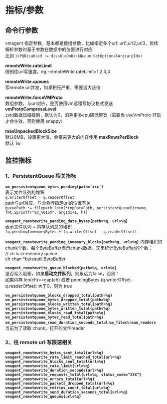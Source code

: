 # 指标/参数
## 命令行参数
vmagent 指定参数，基本都是数组参数，比如指定多个url: url1,url2,url3，后续解析参数时基于参数在数据中的位置进行对应  
比如 `isPQDisabled := disableOnDiskQueue.GetOptionalArg(argIdx)`

**remoteWrite.rateLimit**  
限制往url写速度，eg -remoteWrite.rateLimit=1,2,3,4

**remoteWrite.queues**  
写remote url并发，如果积压严重，需要调大该值

**remoteWrite.forceVMProto**  
数组参数，与url对应，是否使用vm远程写协议格式发送
**vmProtoCompressLevel**  
zstd数据压缩级别，默认为0，消耗更多cpu降低带宽（需要当 useVmProto 开启才会生效，否则使用 snappy）

**maxUnpackedBlockSize**  
默认8MB，设置更大值，会带来更大的内存使用
**maxRowsPerBlock**  
默认 1w


## 监控指标
### 1、PersistentQueue 相关指标
**`vm_persistentqueue_bytes_pending{path='xxx'}`**  
表示文件队列的堆积  
`q.writerOffset - q.readerOffset`  
path与url对应，与命令行指定url的位置有关  
`queuePath := filepath.Join(*tmpDataPath, persistentQueueDirname, fmt.Sprintf("%d_%016X", argIdx+1, h))`

**`vmagent_remotewrite_pending_data_bytes{path=%q, url=%q}`**  
表示文件队列 + 内存队列总的堆积  
`fq.pendingInmemoryBytes + (q.writerOffset - q.readerOffset)`

**`vmagent_remotewrite_pending_inmemory_blocks{path=%q, url=%q}`**
内存堆积的chunk个数，每个ByteBuffer表示chunk数据，这里统计ByteBuffer的个数：  
// ch is in-memory queue  
ch chan *bytesutil.ByteBuffer

**`vmagent_remotewrite_queue_blocked{path=%q, url=%q}`**  
是否写入阻塞，如果**启动文件队列**，则永远为false，否则：  
如果内存 len(ch)==cap(ch) 或者 pendingBytes (q.writerOffset - q.readerOffset) 大于0，则为 true

**`vm_persistentqueue_blocks_dropped_total{path=%q}`**
**`vm_persistentqueue_bytes_dropped_total{path=%q}`**
**`vm_persistentqueue_blocks_written_total{path=%q}`**
**`vm_persistentqueue_bytes_written_total{path=%q}`**
**`vm_persistentqueue_blocks_read_total{path=%q}`**
**`vm_persistentqueue_bytes_read_total{path=%q}`**
**`vm_persistentqueue_read_duration_seconds_total`**
**`vm_filestream_readers`**  
当前为了读取 chunk，打开的文件reader 

### 2、往 remote url 写限速相关
**`vmagent_remotewrite_bytes_sent_total{url=%q}`**
**`vmagent_remotewrite_rate_limit_reached_total{url=%q}`**
**`vmagent_remotewrite_blocks_sent_total{url=%q}`**
**`vmagent_remotewrite_rate_limit{url=%q}`**
**`vmagent_remotewrite_duration_seconds{url=%q}`**
**`vmagent_remotewrite_requests_total{url=%q, status_code="2XX"}`**
**`vmagent_remotewrite_errors_total{url=%q}`**
**`vmagent_remotewrite_packets_dropped_total{url=%q}`**
**`vmagent_remotewrite_retries_count_total{url=%q}`**
**`vmagent_remotewrite_send_duration_seconds_total{url=%q}`**
**`vmagent_remotewrite_queues{url=%q}`**

